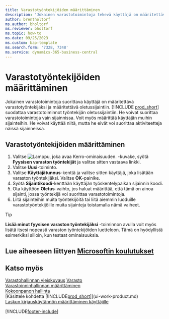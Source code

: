 ```yaml
---
title: Varastotyöntekijöiden määrittäminen
description: 'Jokainen varastotoimintoja tekevä käyttäjä on määritettävä varastotyöntekijäksi ja liitettävä yhteen oletussijaintiin ja mahdollisesti muihin sijainteihin, jotka eivät ole oletussijainteja.'
author: brentholtorf
ms.author: bholtorf
ms.reviewer: bholtorf
ms.topic: how-to
ms.date: 09/25/2023
ms.custom: bap-template
ms.search.form: '7328, 7348'
ms.service: dynamics-365-business-central
---
```

# Varastotyöntekijöiden määrittäminen

Jokainen varastotoimintoja suorittava käyttäjä on määritettävä varastotyöntekijäksi ja määritettävä oletussijaintiin. [!INCLUDE [prod_short](includes/prod_short.md)] suodattaa varastotoiminnot työntekijän oletussijaintiin. He voivat suorittaa varastotoimintoja vain sijainnissa. Voit myös määrittää käyttäjän muihin sijainteihin. He voivat käyttää niitä, mutta he eivät voi suorittaa aktiviteetteja näissä sijainneissa.

## Varastotyöntekijöiden määrittäminen  

1. Valitse ![Lamppu, joka avaa Kerro-ominaisuuden.](media/ui-search/search_small.png "Kerro, mitä haluat tehdä") -kuvake, syötä **Fyysisen varaston työntekijät** ja valitse sitten vastaava linkki.  
2. Valitse **Uusi**-toiminto.  
3. Valitse **Käyttäjätunnus**-kenttä ja valitse sitten käyttäjä, joka lisätään varaston työntekijäksi. Valitse **OK**-painike.  
4. Syötä **Sijaintikoodi**-kenttään käyttäjän työskentelypaikan sijainnin koodi.  
5. Ota käyttöön **Oletus**-vaihto, jos haluat määrittää, että tämä on ainoa sijainti, jossa työntekijä voi suorittaa varastotoimintoja.  
6. Liitä sijainteihin muita työntekijöitä tai liitä aiemmin luoduille varastotyöntekijöille muita sijainteja toistamalla nämä vaiheet.  

> [!TIP]
> **Lisää minut fyysisen varaston työntekijäksi** -toiminnon avulla voit myös lisätä itsesi nopeasti varaston työntekijöiden luetteloon. Tämä on hyödyllistä esimerkiksi silloin, kun testaat ominaisuuksia.

## Lue aiheeseen liittyen [Microsoftin koulutukset](/training/modules/get-started-warehouse-management/)

## Katso myös

[Varastohallinnan yleiskuvaus](design-details-warehouse-management.md)
[Varasto](inventory-manage-inventory.md)  
[Varastoinninhallinnan määrittäminen](warehouse-setup-warehouse.md)  
[Kokoonpanon hallinta](assembly-assemble-items.md)  
[Käsittele kohdetta [!INCLUDE[prod_short](includes/prod_short.md)]](ui-work-product.md)  
[Laskun kirjauskäytännön määrittäminen käyttäjille](admin-setup-invoice-posting-policy.md)  

[!INCLUDE[footer-include](includes/footer-banner.md)]
